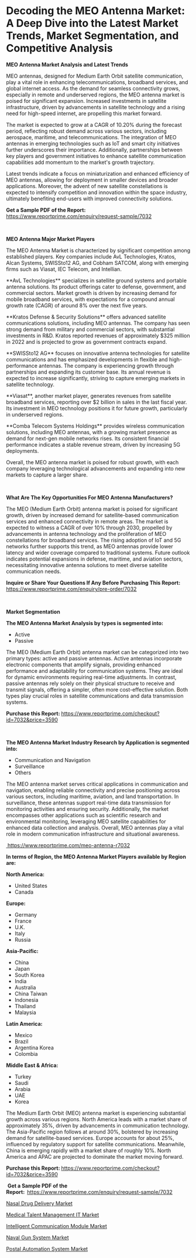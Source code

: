 <p><h1>Decoding the MEO Antenna Market: A Deep Dive into the Latest Market Trends, Market Segmentation, and Competitive Analysis</h1></p><p><strong>MEO Antenna Market Analysis and Latest Trends</strong></p>
<p><p>MEO antennas, designed for Medium Earth Orbit satellite communication, play a vital role in enhancing telecommunications, broadband services, and global internet access. As the demand for seamless connectivity grows, especially in remote and underserved regions, the MEO antenna market is poised for significant expansion. Increased investments in satellite infrastructure, driven by advancements in satellite technology and a rising need for high-speed internet, are propelling this market forward.</p><p>The market is expected to grow at a CAGR of 10.20% during the forecast period, reflecting robust demand across various sectors, including aerospace, maritime, and telecommunications. The integration of MEO antennas in emerging technologies such as IoT and smart city initiatives further underscores their importance. Additionally, partnerships between key players and government initiatives to enhance satellite communication capabilities add momentum to the market's growth trajectory.</p><p>Latest trends indicate a focus on miniaturization and enhanced efficiency of MEO antennas, allowing for deployment in smaller devices and broader applications. Moreover, the advent of new satellite constellations is expected to intensify competition and innovation within the space industry, ultimately benefiting end-users with improved connectivity solutions.</p></p>
<p><strong>Get a Sample PDF of the Report:&nbsp;</strong> <a href="https://www.reportprime.com/enquiry/request-sample/7032">https://www.reportprime.com/enquiry/request-sample/7032</a></p>
<p>&nbsp;</p>
<p><strong>MEO Antenna Major Market Players</strong></p>
<p><p>The MEO Antenna Market is characterized by significant competition among established players. Key companies include AvL Technologies, Kratos, Alcan Systems, SWISSto12 AG, and Cobham SATCOM, along with emerging firms such as Viasat, IEC Telecom, and Intellian.</p><p>**AvL Technologies** specializes in satellite ground systems and portable antenna solutions. Its product offerings cater to defense, government, and commercial sectors. Market growth is driven by increasing demand for mobile broadband services, with expectations for a compound annual growth rate (CAGR) of around 8% over the next five years.</p><p>**Kratos Defense & Security Solutions** offers advanced satellite communications solutions, including MEO antennas. The company has seen strong demand from military and commercial sectors, with substantial investments in R&D. Kratos reported revenues of approximately $325 million in 2022 and is projected to grow as government contracts expand.</p><p>**SWISSto12 AG** focuses on innovative antenna technologies for satellite communications and has emphasized developments in flexible and high-performance antennas. The company is experiencing growth through partnerships and expanding its customer base. Its annual revenue is expected to increase significantly, striving to capture emerging markets in satellite technology.</p><p>**Viasat**, another market player, generates revenues from satellite broadband services, reporting over $2 billion in sales in the last fiscal year. Its investment in MEO technology positions it for future growth, particularly in underserved regions.</p><p>**Comba Telecom Systems Holdings** provides wireless communication solutions, including MEO antennas, with a growing market presence as demand for next-gen mobile networks rises. Its consistent financial performance indicates a stable revenue stream, driven by increasing 5G deployments.</p><p>Overall, the MEO antenna market is poised for robust growth, with each company leveraging technological advancements and expanding into new markets to capture a larger share.</p></p>
<p>&nbsp;</p>
<p><strong>What Are The Key Opportunities For MEO Antenna Manufacturers?</strong></p>
<p><p>The MEO (Medium Earth Orbit) antenna market is poised for significant growth, driven by increased demand for satellite-based communication services and enhanced connectivity in remote areas. The market is expected to witness a CAGR of over 10% through 2030, propelled by advancements in antenna technology and the proliferation of MEO constellations for broadband services. The rising adoption of IoT and 5G networks further supports this trend, as MEO antennas provide lower latency and wider coverage compared to traditional systems. Future outlook indicates potential expansions in defense, maritime, and aviation sectors, necessitating innovative antenna solutions to meet diverse satellite communication needs.</p></p>
<p><strong>Inquire or Share Your Questions If Any Before Purchasing This Report:</strong> <a href="https://www.reportprime.com/enquiry/pre-order/7032">https://www.reportprime.com/enquiry/pre-order/7032</a></p>
<p>&nbsp;</p>
<p><strong>Market Segmentation</strong></p>
<p><strong>The MEO Antenna Market Analysis by types is segmented into:</strong></p>
<p><ul><li>Active</li><li>Passive</li></ul></p>
<p><p>The MEO (Medium Earth Orbit) antenna market can be categorized into two primary types: active and passive antennas. Active antennas incorporate electronic components that amplify signals, providing enhanced performance and adaptability for communication systems. They are ideal for dynamic environments requiring real-time adjustments. In contrast, passive antennas rely solely on their physical structure to receive and transmit signals, offering a simpler, often more cost-effective solution. Both types play crucial roles in satellite communications and data transmission systems.</p></p>
<p><strong>Purchase this Report:&nbsp;</strong><a href="https://www.reportprime.com/checkout?id=7032&price=3590">https://www.reportprime.com/checkout?id=7032&price=3590</a></p>
<p>&nbsp;</p>
<p><strong>The MEO Antenna Market Industry Research by Application is segmented into:</strong></p>
<p><ul><li>Communication and Navigation</li><li>Surveillance</li><li>Others</li></ul></p>
<p><p>The MEO antenna market serves critical applications in communication and navigation, enabling reliable connectivity and precise positioning across various sectors, including maritime, aviation, and land transportation. In surveillance, these antennas support real-time data transmission for monitoring activities and ensuring security. Additionally, the market encompasses other applications such as scientific research and environmental monitoring, leveraging MEO satellite capabilities for enhanced data collection and analysis. Overall, MEO antennas play a vital role in modern communication infrastructure and situational awareness.</p></p>
<p><a href="https://www.reportprime.com/meo-antenna-r7032">&nbsp;https://www.reportprime.com/meo-antenna-r7032</a></p>
<p><strong>In terms of Region, the MEO Antenna Market Players available by Region are:</strong></p>
<p>
    <p> <strong> North America: </strong>
        <ul>
            <li>United States</li>
            <li>Canada</li>
        </ul>
        </p> 
    <p> <strong> Europe: </strong>
        <ul>
            <li>Germany</li>
            <li>France</li>
            <li>U.K.</li>
            <li>Italy</li>
            <li>Russia</li>
        </ul>
        </p> 
    <p> <strong> Asia-Pacific: </strong>
        <ul>
            <li>China</li>
            <li>Japan</li>
            <li>South Korea</li>
            <li>India</li>
            <li>Australia</li>
            <li>China Taiwan</li>
            <li>Indonesia</li>
            <li>Thailand</li>
            <li>Malaysia</li>
        </ul>
        </p> 
    <p> <strong> Latin America: </strong>
        <ul>
            <li>Mexico</li>
            <li>Brazil</li>
            <li>Argentina Korea</li>
            <li>Colombia</li>
        </ul>
        </p> 
    <p> <strong> Middle East & Africa: </strong>
        <ul>
            <li>Turkey</li>
            <li>Saudi</li>
            <li>Arabia</li>
            <li>UAE</li>
            <li>Korea</li>
        </ul>
    </p>
    </p>
<p><p>The Medium Earth Orbit (MEO) antenna market is experiencing substantial growth across various regions. North America leads with a market share of approximately 35%, driven by advancements in communication technology. The Asia-Pacific region follows at around 30%, bolstered by increasing demand for satellite-based services. Europe accounts for about 25%, influenced by regulatory support for satellite communications. Meanwhile, China is emerging rapidly with a market share of roughly 10%. North America and APAC are projected to dominate the market moving forward.</p></p>
<p><strong>Purchase this Report: </strong><a href="https://www.reportprime.com/checkout?id=7032&price=3590">https://www.reportprime.com/checkout?id=7032&price=3590</a></p>
<p>&nbsp;<strong>Get a Sample PDF of the Report:&nbsp;&nbsp;</strong><a href="https://www.reportprime.com/enquiry/request-sample/7032">https://www.reportprime.com/enquiry/request-sample/7032</a></p>
<p><strong></strong></p>
<p><p><a href="https://medium.com/@maryroseguilty/what-are-the-current-and-future-prospects-for-the-nasal-drug-delivery-market-3c3f7ef27b8c">Nasal Drug Delivery Market</a></p><p><a href="https://www.linkedin.com/pulse/global-medical-talent-management-industry-types-applications-zqpbc?trackingId=JlbpKJTuRgCk5IdHQ%2FAZ9Q%3D%3D">Medical Talent Management IT Market</a></p><p><a href="https://github.com/NorbertYates/Market-Research-Report-List-6/blob/main/intelligent-communication-module-market.md">Intelligent Communication Module Market</a></p><p><a href="https://medium.com/@maryroseguilty/global-naval-gun-system-market-sector-2024-2031-market-metrics-and-market-strategic-insights-b8885a71c3f9">Naval Gun System Market</a></p><p><a href="https://issuu.com/reportprime-2/docs/postal-automation-system-market-siz_ca01bdaa5e3f2a">Postal Automation System Market</a></p></p>